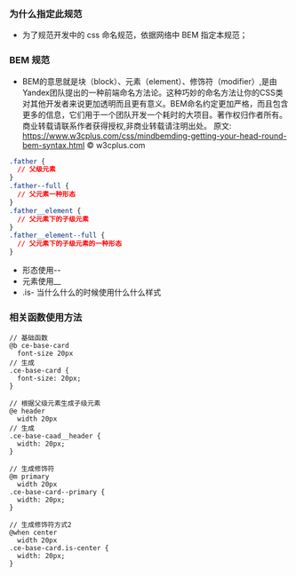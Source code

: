 ### 为什么指定此规范

- 为了规范开发中的 css 命名规范，依据网络中 BEM 指定本规范；

### BEM 规范
- BEM的意思就是块（block）、元素（element）、修饰符（modifier）,是由Yandex团队提出的一种前端命名方法论。这种巧妙的命名方法让你的CSS类对其他开发者来说更加透明而且更有意义。BEM命名约定更加严格，而且包含更多的信息，它们用于一个团队开发一个耗时的大项目。著作权归作者所有。
商业转载请联系作者获得授权,非商业转载请注明出处。
原文: https://www.w3cplus.com/css/mindbemding-getting-your-head-round-bem-syntax.html © w3cplus.com
```css
.father {
  // 父级元素
}
.father--full {
  // 父元素一种形态
}
.father__element {
  // 父元素下的子级元素
}
.father__element--full {
  // 父元素下的子级元素的一种形态
}
```

- 形态使用--
- 元素使用__
- .is- 当什么什么的时候使用什么什么样式

### 相关函数使用方法

```sylus
// 基础函数
@b ce-base-card
  font-size 20px
// 生成
.ce-base-card {
  font-size: 20px;
}

// 根据父级元素生成子级元素
@e header
  width 20px
// 生成
.ce-base-caad__header {
  width: 20px;
}

// 生成修饰符
@m primary
  width 20px
.ce-base-card--primary {
  width: 20px;
}

// 生成修饰符方式2
@when center
  width 20px
.ce-base-card.is-center {
  width: 20px;
}
```